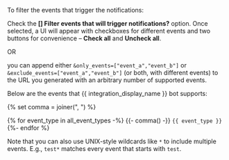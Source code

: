 To filter the events that trigger the notifications:

Check the **[] Filter events that will trigger notifications?** option. Once selected, a UI will appear with checkboxes for different events and two buttons for convenience – **Check all** and **Uncheck all**.

OR

you can append
either `&only_events=["event_a","event_b"]` or `&exclude_events=["event_a","event_b"]`
(or both, with different events) to the URL you generated with an arbitrary
number of supported events.

Below are the events that {{ integration_display_name }} bot supports:

{% set comma = joiner(", ") %}

{% for event_type in all_event_types -%} {{- comma() -}} `{{ event_type }}` {%- endfor %}

Note that you can also use UNIX-style wildcards like `*` to include
multiple events. E.g., `test*` matches every event that starts with
`test`.
